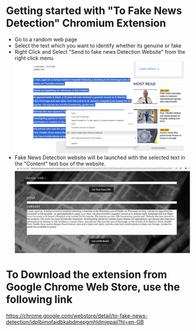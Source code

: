 # Getting started with "To Fake News Detection" Chromium Extension

- Go to a random web page
- Select the text which you want to identify whether its genuine or fake
- Right Click and Select "Send to fake news Detection Website" from the right click menu
![Alt text](image.png)
- Fake News Detection website will be launched with the selected text in the "Content" text box of the website.
![Alt text](image-1.png)


# To Download the extension from Google Chrome Web Store, use the following link

https://chrome.google.com/webstore/detail/to-fake-news-detection/idplbimofaidbkabdmepgmhldmjepajj?hl=en-GB